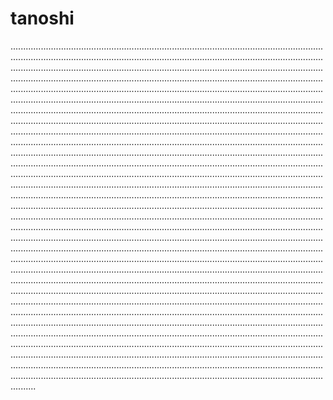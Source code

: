# tanoshi
..........................................................................................................................................................................................................................................................................................................................................................................................................................................................................................................................................................................................................................................................................................................................................................................................................................................................................................................................................................................................................................................................................................................................................................................................................................................................................................................................................................................................................................................................................................................................................................................................................................................................................................................................................................................................................................................................................................................................................................................................................................................................................................................................................................................................................................................................................................................................................................................................................................................................................................................................................................................................................................................................................................................................................................................................................................................................................................................................................................................................................................................................................................................................................................................................................................................................................................................................................................................................................................................................................................................................................................................................................................................................................................................................................................................................................................................................................................................................................................................................................................................................................................................................................